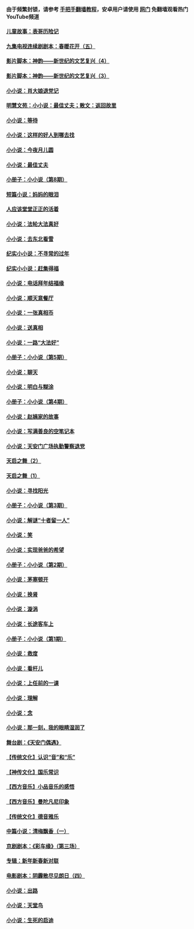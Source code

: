 #### 由于频繁封锁，请参考 [手把手翻墙教程](https://github.com/gfw-breaker/guides/wiki/)，安卓用户请使用 [网门](https://github.com/gfw-breaker/nogfw/blob/master/dl.md?t=05281801) 免翻墙观看热门YouTube频道 

#### [儿童故事：表哥历险记](../pages/328/383535.md?t=05281801) 

#### [九集电视连续剧剧本：春暖花开（五）](../pages/328/275919.md?t=05281801) 

#### [影片脚本：神韵——新世纪的文艺复兴（4）](../pages/328/266089.md?t=05281801) 

#### [影片脚本：神韵——新世纪的文艺复兴（3）](../pages/328/266087.md?t=05281801) 

#### [小小说：肖大娘退党记](../pages/328/239807.md?t=05281801) 

#### [明慧文苑：小小说：最佳丈夫；散文：返回故里](../pages/328/3439.md?t=05281801) 

#### [小小说：等待](../pages/328/223927.md?t=05281801) 

#### [小小说：这样的好人到哪去找](../pages/328/209396.md?t=05281801) 

#### [小小说：今夜月儿圆](../pages/328/193588.md?t=05281801) 

#### [小小说：最佳丈夫](../pages/328/190938.md?t=05281801) 

#### [小册子：小小说（第8期）](../pages/328/188202.md?t=05281801) 

#### [短篇小说：妈妈的眼泪](../pages/328/187712.md?t=05281801) 

#### [人应该堂堂正正的活着](../pages/328/182430.md?t=05281801) 

#### [小小说：法轮大法真好](../pages/328/174669.md?t=05281801) 

#### [小小说：去东北看雪](../pages/328/173882.md?t=05281801) 

#### [纪实小小说：不寻常的过年](../pages/328/173187.md?t=05281801) 

#### [纪实小小说：赶集得福](../pages/328/172652.md?t=05281801) 

#### [小小说：电话拜年结福缘](../pages/328/172533.md?t=05281801) 

#### [小小说：顺天意餐厅](../pages/328/170182.md?t=05281801) 

#### [小小说：一张真相币](../pages/328/169410.md?t=05281801) 

#### [小小说：送真相](../pages/328/166713.md?t=05281801) 

#### [小小说：一路“大法好”](../pages/328/162016.md?t=05281801) 

#### [小册子：小小说（第5期）](../pages/328/161131.md?t=05281801) 

#### [小小说：聊天](../pages/328/159640.md?t=05281801) 

#### [小小说：明白与糊涂](../pages/328/158101.md?t=05281801) 

#### [小册子：小小说（第4期）](../pages/328/158006.md?t=05281801) 

#### [小小说：赵姨家的故事](../pages/328/157843.md?t=05281801) 

#### [小小说：写满善良的空笔记本](../pages/328/157382.md?t=05281801) 

#### [小小说：天安门广场执勤警察退党](../pages/328/156982.md?t=05281801) 

#### [天启之舞（2）](../pages/328/153440.md?t=05281801) 

#### [天启之舞（1）](../pages/328/153439.md?t=05281801) 

#### [小小说：寻找阳光](../pages/328/153065.md?t=05281801) 

#### [小册子：小小说（第3期）](../pages/328/151715.md?t=05281801) 

#### [小小说：解谜“十者留一人”](../pages/328/148967.md?t=05281801) 

#### [小小说：笑](../pages/328/148905.md?t=05281801) 

#### [小小说：实现爸爸的希望](../pages/328/148096.md?t=05281801) 

#### [小册子：小小说（第2期）](../pages/328/147214.md?t=05281801) 

#### [小小说：茅塞顿开](../pages/328/147030.md?t=05281801) 

#### [小小说：换肾](../pages/328/146770.md?t=05281801) 

#### [小小说：漩涡](../pages/328/146683.md?t=05281801) 

#### [小小说：长途客车上](../pages/328/145076.md?t=05281801) 

#### [小册子：小小说（第1期）](../pages/328/143963.md?t=05281801) 

#### [小小说：救度](../pages/328/143927.md?t=05281801) 

#### [小小说：看杆儿](../pages/328/142137.md?t=05281801) 

#### [小小说：上任前的一课](../pages/328/140808.md?t=05281801) 

#### [小小说：理解](../pages/328/140476.md?t=05281801) 

#### [小小说：念](../pages/328/139513.md?t=05281801) 

#### [小小说：那一刻，我的眼睛湿润了](../pages/328/138476.md?t=05281801) 

#### [舞台剧：《天安门偶遇》](../pages/328/117155.md?t=05281801) 

#### [【传统文化】认识“音”和“乐”](../pages/328/108667.md?t=05281801) 

#### [【神传文化】国乐常识](../pages/328/104225.md?t=05281801) 

#### [【西方音乐】小品音乐的感悟](../pages/328/102924.md?t=05281801) 

#### [【西方音乐】曼陀凡尼印象](../pages/328/102922.md?t=05281801) 

#### [【传统文化】德音雅乐](../pages/328/102923.md?t=05281801) 

#### [中篇小说：清梅飘香（一）](../pages/328/101058.md?t=05281801) 

#### [京剧剧本：《彩车缘》（第三场）](../pages/328/96434.md?t=05281801) 

#### [专辑：新年新春新对联](../pages/328/94991.md?t=05281801) 

#### [电影剧本：阴霾散尽见朗日（四）](../pages/328/87081.md?t=05281801) 

#### [小小说：出路](../pages/328/84848.md?t=05281801) 

#### [小小说：天堂鸟](../pages/328/83084.md?t=05281801) 

#### [小小说：生死的启迪](../pages/328/70977.md?t=05281801) 

